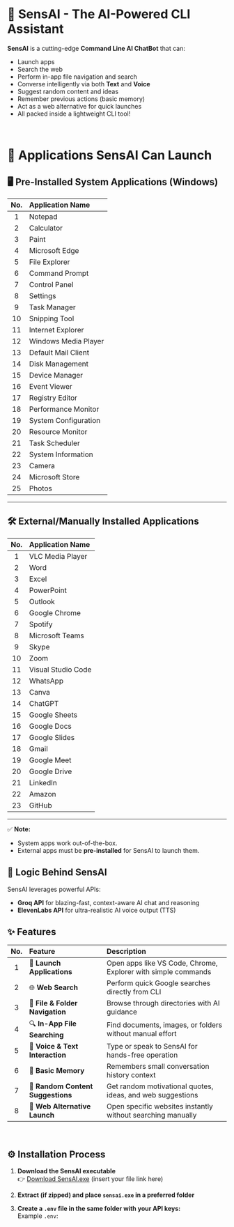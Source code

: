 # 🚀 SensAI - The AI-Powered CLI Assistant

**SensAI** is a cutting-edge **Command Line AI ChatBot** that can:
- Launch apps
- Search the web
- Perform in-app file navigation and search
- Converse intelligently via both **Text** and **Voice**
- Suggest random content and ideas
- Remember previous actions (basic memory)
- Act as a web alternative for quick launches
- All packed inside a lightweight CLI tool!

<br>

# 🚀 Applications SensAI Can Launch

## 🖥️ Pre-Installed System Applications (Windows)

| No. | Application Name        |
|:---:|:-------------------------|
| 1 | Notepad |
| 2 | Calculator |
| 3 | Paint |
| 4 | Microsoft Edge |
| 5 | File Explorer |
| 6 | Command Prompt |
| 7 | Control Panel |
| 8 | Settings |
| 9 | Task Manager |
| 10 | Snipping Tool |
| 11 | Internet Explorer |
| 12 | Windows Media Player |
| 13 | Default Mail Client |
| 14 | Disk Management |
| 15 | Device Manager |
| 16 | Event Viewer |
| 17 | Registry Editor |
| 18 | Performance Monitor |
| 19 | System Configuration |
| 20 | Resource Monitor |
| 21 | Task Scheduler |
| 22 | System Information |
| 23 | Camera |
| 24 | Microsoft Store |
| 25 | Photos |

---

## 🛠️ External/Manually Installed Applications

| No. | Application Name        |
|:---:|:-------------------------|
| 1 | VLC Media Player |
| 2 | Word |
| 3 | Excel |
| 4 | PowerPoint |
| 5 | Outlook |
| 6 | Google Chrome |
| 7 | Spotify |
| 8 | Microsoft Teams |
| 9 | Skype |
| 10 | Zoom |
| 11 | Visual Studio Code |
| 12 | WhatsApp |
| 13 | Canva |
| 14 | ChatGPT |
| 15 | Google Sheets |
| 16 | Google Docs |
| 17 | Google Slides |
| 18 | Gmail |
| 19 | Google Meet |
| 20 | Google Drive |
| 21 | LinkedIn |
| 22 | Amazon |
| 23 | GitHub |

---

✅ **Note:**  
- System apps work out-of-the-box.  
- External apps must be **pre-installed** for SensAI to launch them.


## 🧠 Logic Behind SensAI

SensAI leverages powerful APIs:
- **Groq API** for blazing-fast, context-aware AI chat and reasoning
- **ElevenLabs API** for ultra-realistic AI voice output (TTS)

## ✨ Features

| No. | Feature                          | Description |
|:---:|:----------------------------------|:------------|
| 1 | 🎯 **Launch Applications**          | Open apps like VS Code, Chrome, Explorer with simple commands |
| 2 | 🌐 **Web Search**                   | Perform quick Google searches directly from CLI |
| 3 | 📁 **File & Folder Navigation**     | Browse through directories with AI guidance |
| 4 | 🔍 **In-App File Searching**        | Find documents, images, or folders without manual effort |
| 5 | 💬 **Voice & Text Interaction**     | Type or speak to SensAI for hands-free operation |
| 6 | 🧠 **Basic Memory**                  | Remembers small conversation history context |
| 7 | 🎲 **Random Content Suggestions**   | Get random motivational quotes, ideas, and web suggestions |
| 8 | 🚀 **Web Alternative Launch**        | Open specific websites instantly without searching manually |

<br>

## ⚙️ Installation Process

1. **Download the SensAI executable**  
   👉 [Download SensAI.exe](#) (insert your file link here)

2. **Extract (if zipped) and place `sensai.exe` in a preferred folder**  

3. **Create a `.env` file in the same folder with your API keys:**  
   Example `.env`:
